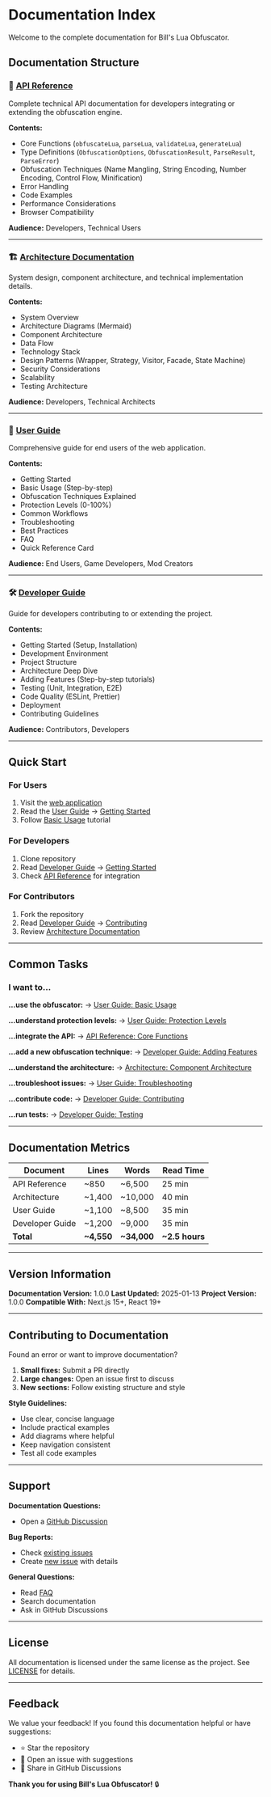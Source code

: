 # Documentation Index

Welcome to the complete documentation for Bill's Lua Obfuscator.

## Documentation Structure

### 📘 [API Reference](./API_REFERENCE.md)
Complete technical API documentation for developers integrating or extending the obfuscation engine.

**Contents:**
- Core Functions (`obfuscateLua`, `parseLua`, `validateLua`, `generateLua`)
- Type Definitions (`ObfuscationOptions`, `ObfuscationResult`, `ParseResult`, `ParseError`)
- Obfuscation Techniques (Name Mangling, String Encoding, Number Encoding, Control Flow, Minification)
- Error Handling
- Code Examples
- Performance Considerations
- Browser Compatibility

**Audience:** Developers, Technical Users

---

### 🏗️ [Architecture Documentation](./ARCHITECTURE.md)
System design, component architecture, and technical implementation details.

**Contents:**
- System Overview
- Architecture Diagrams (Mermaid)
- Component Architecture
- Data Flow
- Technology Stack
- Design Patterns (Wrapper, Strategy, Visitor, Facade, State Machine)
- Security Considerations
- Scalability
- Testing Architecture

**Audience:** Developers, Technical Architects

---

### 👤 [User Guide](./USER_GUIDE.md)
Comprehensive guide for end users of the web application.

**Contents:**
- Getting Started
- Basic Usage (Step-by-step)
- Obfuscation Techniques Explained
- Protection Levels (0-100%)
- Common Workflows
- Troubleshooting
- Best Practices
- FAQ
- Quick Reference Card

**Audience:** End Users, Game Developers, Mod Creators

---

### 🛠️ [Developer Guide](./DEVELOPER_GUIDE.md)
Guide for developers contributing to or extending the project.

**Contents:**
- Getting Started (Setup, Installation)
- Development Environment
- Project Structure
- Architecture Deep Dive
- Adding Features (Step-by-step tutorials)
- Testing (Unit, Integration, E2E)
- Code Quality (ESLint, Prettier)
- Deployment
- Contributing Guidelines

**Audience:** Contributors, Developers

---

## Quick Start

### For Users
1. Visit the [web application](https://your-deployment-url.vercel.app)
2. Read the [User Guide](./USER_GUIDE.md) → [Getting Started](./USER_GUIDE.md#getting-started)
3. Follow [Basic Usage](./USER_GUIDE.md#basic-usage) tutorial

### For Developers
1. Clone repository
2. Read [Developer Guide](./DEVELOPER_GUIDE.md) → [Getting Started](./DEVELOPER_GUIDE.md#getting-started)
3. Check [API Reference](./API_REFERENCE.md) for integration

### For Contributors
1. Fork the repository
2. Read [Developer Guide](./DEVELOPER_GUIDE.md) → [Contributing](./DEVELOPER_GUIDE.md#contributing)
3. Review [Architecture Documentation](./ARCHITECTURE.md)

---

## Common Tasks

### I want to...

**...use the obfuscator:**
→ [User Guide: Basic Usage](./USER_GUIDE.md#basic-usage)

**...understand protection levels:**
→ [User Guide: Protection Levels](./USER_GUIDE.md#protection-levels)

**...integrate the API:**
→ [API Reference: Core Functions](./API_REFERENCE.md#core-functions)

**...add a new obfuscation technique:**
→ [Developer Guide: Adding Features](./DEVELOPER_GUIDE.md#adding-features)

**...understand the architecture:**
→ [Architecture: Component Architecture](./ARCHITECTURE.md#component-architecture)

**...troubleshoot issues:**
→ [User Guide: Troubleshooting](./USER_GUIDE.md#troubleshooting)

**...contribute code:**
→ [Developer Guide: Contributing](./DEVELOPER_GUIDE.md#contributing)

**...run tests:**
→ [Developer Guide: Testing](./DEVELOPER_GUIDE.md#testing)

---

## Documentation Metrics

| Document | Lines | Words | Read Time |
|----------|-------|-------|-----------|
| API Reference | ~850 | ~6,500 | 25 min |
| Architecture | ~1,400 | ~10,000 | 40 min |
| User Guide | ~1,100 | ~8,500 | 35 min |
| Developer Guide | ~1,200 | ~9,000 | 35 min |
| **Total** | **~4,550** | **~34,000** | **~2.5 hours** |

---

## Version Information

**Documentation Version:** 1.0.0
**Last Updated:** 2025-01-13
**Project Version:** 1.0.0
**Compatible With:** Next.js 15+, React 19+

---

## Contributing to Documentation

Found an error or want to improve documentation?

1. **Small fixes:** Submit a PR directly
2. **Large changes:** Open an issue first to discuss
3. **New sections:** Follow existing structure and style

**Style Guidelines:**
- Use clear, concise language
- Include practical examples
- Add diagrams where helpful
- Keep navigation consistent
- Test all code examples

---

## Support

**Documentation Questions:**
- Open a [GitHub Discussion](https://github.com/BillChirico/LUA-Obfuscator/discussions)

**Bug Reports:**
- Check [existing issues](https://github.com/BillChirico/LUA-Obfuscator/issues)
- Create [new issue](https://github.com/BillChirico/LUA-Obfuscator/issues/new) with details

**General Questions:**
- Read [FAQ](./USER_GUIDE.md#faq)
- Search documentation
- Ask in GitHub Discussions

---

## License

All documentation is licensed under the same license as the project. See [LICENSE](../LICENSE) for details.

---

## Feedback

We value your feedback! If you found this documentation helpful or have suggestions:
- ⭐ Star the repository
- 📝 Open an issue with suggestions
- 💬 Share in GitHub Discussions

**Thank you for using Bill's Lua Obfuscator!** 🔒
